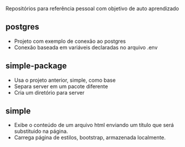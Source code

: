 Repositórios para referência pessoal com objetivo de auto aprendizado

## postgres
- Projeto com exemplo de conexão ao postgres
- Conexão baseada em variáveis declaradas no arquivo .env
    
## simple-package
- Usa o projeto anterior, simple, como base
- Separa server em um pacote diferente
- Cria um diretório para server
  
## simple
- Exibe o conteúdo de um arquivo html enviando um título que será substituido na página.
- Carrega página de estilos, bootstrap, armazenada localmente.
